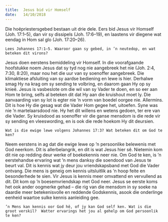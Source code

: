 ```yaml
---
title:  Jesus bid vir Homself
date:   14/10/2018
---
```


Die hoëpriestersgebed bestaan uit drie dele. Eers bid Jesus vir Homself (Joh. 17:1–5), dan vir sy dissipels (Joh. 17:6–19), en laastens vir diegene wat eendag in Hom sal glo (Joh. 17:20–26). 

`Lees Johannes 17:1–5. Waaroor gaan sy gebed, in ’n neutedop, en wat beteken dit virons?` 

Jesus doen eerstens bemiddeling vir Homself. In die voorafgaande hoofstukke noem Jesus dat sy tyd nog nie aangebreek het nie (Joh. 2:4, 7:30, 8:20), maar nou het die uur van sy soenoffer aangebreek. Die klimaktiese afsluiting van sy aardse bediening en lewe is hier. Derhalwe smag Hy na krag om sy sending te volbring, en daarom gaan Hy op sy knieë. Jesus is vasbeslote om die wil van sy Vader te doen, en so eer aan Hom te bring, selfs al beteken dit dat Hy aan die kruishout moet ly. Die aanvaarding van sy lot is egter nie ’n vorm van boedel oorgee nie. Allermins. Dit is hoe Hy die gesag wat die Vader Hom gegee het, uitoefen. Syne was nie ’n martelaarsdood nie. Hy het dit willens en wetens gedoen, ter ere van die Vader. Sy kruisdood as soenoffer vir die ganse mensdom is die rede vir sy sending en vleeswording, en is ook die rede hoekom Hy dit deursien. 

`Wat is die ewige lewe volgens Johannes 17:3? Wat beteken dit om God te ken?` 

Neem eerstens in ag dat die ewige lewe op ’n persoonlike belewenis met God neerkom. Dit is allerbelangrik, en dit is wat Jesus hier sê. Nietemin kom dit nie op redding deur werke of boekekennis neer nie. Om God te ken, is ’n eerstehandse ervaring wat ’n mens danksy die soendood van Jesus te beurt val. Dit is kennis wat jy deur jou vriendskapsband met God die Vader ontvang. Die mens is geneig om kennis uitsluitlik as ’n hoop feite en besonderhede te sien. Vir Jesus is kennis meer omvattend en vervullend as dit. Dit kom op ’n boesemvriendskap met God neer. Jesus se eerste koms het ook ander oogmerke gehad – die rig van die mensdom in sy soeke na daardie meer betekenisvolle en reddende Godskennis, asook die onderlinge eenheid waartoe sulke kennis aanleiding gee.

`’n Mens kan kennis oor God hê, of jy kan God self ken. Wat is die groot verskil?  Watter ervarings het jou al gehelp om God persoonlik te ken?`